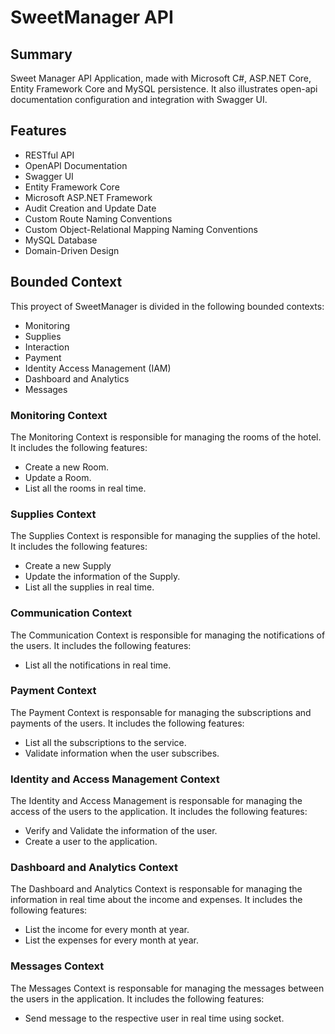 # SweetManager API
## Summary
Sweet Manager API Application, made with Microsoft C#, ASP.NET Core, Entity Framework Core and MySQL persistence. It also illustrates open-api documentation configuration and integration with Swagger UI.

## Features
- RESTful API
- OpenAPI Documentation
- Swagger UI
- Entity Framework Core
- Microsoft ASP.NET Framework
- Audit Creation and Update Date
- Custom Route Naming Conventions
- Custom Object-Relational Mapping Naming Conventions
- MySQL Database
- Domain-Driven Design

## Bounded Context
This proyect of SweetManager is divided in the following bounded contexts:
- Monitoring 
- Supplies
- Interaction
- Payment
- Identity Access Management (IAM)
- Dashboard and Analytics
- Messages

### Monitoring Context
The Monitoring Context is responsible for managing the rooms of the hotel. It includes the following features:
- Create a new Room.
- Update a Room.
- List all the rooms in real time.

### Supplies Context
The Supplies Context is responsible for managing the supplies of the hotel. It includes the following features:
- Create a new Supply
- Update the information of the Supply.
- List all the supplies in real time.

### Communication Context
The Communication Context is responsible for managing the notifications of the users. It includes the following features:
- List all the notifications in real time.

### Payment Context
The Payment Context is responsable for managing the subscriptions and payments of the users. It includes the following features:
- List all the subscriptions to the service.
- Validate information when the user subscribes.

### Identity and Access Management Context
The Identity and Access Management is responsable for managing the access of the users to the application. It includes the following features:
- Verify and Validate the information of the user.
- Create a user to the application.

### Dashboard and Analytics Context
The Dashboard and Analytics Context is responsable for managing the information in real time about the income and expenses. It includes the following features:
- List the income for every month at year.
- List the expenses for every month at year.

### Messages Context
The Messages Context is responsable for managing the messages between the users in the application. It includes the following features:
- Send message to the respective user in real time using socket.
